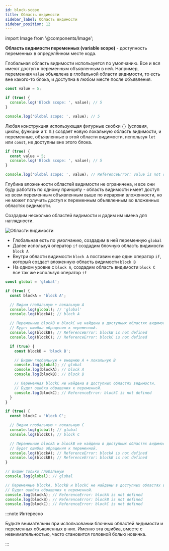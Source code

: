 ```yaml
---
id: block-scope
title: Область видимости
sidebar_label: Область видимости
sidebar_position: 12
---
```


import Image from '@components/Image';

**Область видимости переменных (variable scope)** - доступность переменных в
определённом месте кода.

Глобальная область видимости используется по умолчанию. Все и вся имеют доступ к
переменным объявленным в ней. Например, переменная `value` объявлена в
глобальной области видимости, то есть вне какого-то блока, и доступна в любом
месте после объявления.

```js
const value = 5;

if (true) {
  console.log('Block scope: ', value); // 5
}

console.log('Global scope: ', value); // 5
```

Любая конструкция использующая фигурные скобки `{}` (условия, циклы, функции и
т. п.) создает новую локальную область видимости, и переменные, объявленные в
этой области видимости, используя `let` или `const`, не доступны вне этого
блока.

```js
if (true) {
  const value = 5;
  console.log('Block scope: ', value); // 5
}

console.log('Global scope: ', value); // ReferenceError: value is not defined
```

Глубина вложенности областей видимости не ограничена, и все они буду работать по
одному принципу - область видимости имеет доступ ко всем переменным объявленным
выше по иерархии вложенности, но не может получить доступ к переменным
объявленным во вложенных областях видимости.

Создадим несколько областей видимости и дадим им имена для наглядности.

<Image src="img/javascript/scopes.png" alt="Области видимости" />

- Глобальная есть по умолчанию, создадим в ней переменную `global`
- Далее используя оператор `if` создадим блочную область видимости `block A`
- Внутри области видимости `block A` поставим еще один оператор `if`, который
  создаст вложенную область видимости `block B`
- На одном уровне с `block A`, создадим область видимости `block C` все так же
  используя оператор `if`

```js
const global = 'global';

if (true) {
  const blockA = 'block A';

  // Видим глобальную + локальную A
  console.log(global); // 'global'
  console.log(blockA); // block A

  // Переменные blockB и blockC не найдены в доступных областях видимости.
  // Будет ошибка обращения к переменной.
  console.log(blockB); // ReferenceError: blockB is not defined
  console.log(blockC); // ReferenceError: blockC is not defined

  if (true) {
    const blockB = 'block B';

    // Видим глобальную + внешнюю A + локальную B
    console.log(global); // global
    console.log(blockA); // block A
    console.log(blockB); // block B

    // Переменная blockC не найдена в доступных областях видимости.
    // Будет ошибка обращения к переменной.
    console.log(blockC); // ReferenceError: blockC is not defined
  }
}

if (true) {
  const blockC = 'block C';

  // Видим глобальную + локальную C
  console.log(global); // global
  console.log(blockC); // block C

  // Переменные blockA и blockB не найдены в доступных областях видимости.
  // Будет ошибка обращения к переменной.
  console.log(blockA); // ReferenceError: blockA is not defined
  console.log(blockB); // ReferenceError: blockB is not defined
}

// Видим только глобальную
console.log(global); // global

// Переменные blockA, blockB и blockC не найдены в доступных областях видимости.
// Будет ошибка обращения к переменной.
console.log(blockA); // ReferenceError: blockA is not defined
console.log(blockB); // ReferenceError: blockB is not defined
console.log(blockC); // ReferenceError: blockC is not defined
```

:::note Интересно

Будьте внимательны при использовании блочных областей видимости и переменных
объявленных в них. Именно эта ошибка, вместе с невнимательностью, часто
становится головной болью новичка.

:::
